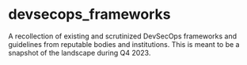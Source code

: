 # devsecops_frameworks
A recollection of existing and scrutinized DevSecOps frameworks and guidelines from reputable bodies and institutions. This is meant to be a snapshot of the landscape during Q4 2023. 
